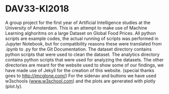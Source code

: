# DAV33-KI2018

A group project for the first year of Artificial Intelligence studies at the University of Amsterdam.
This is an attempt to make use of Machine Learning alghoritms on a large Dataset on Global Food Prices.
All python scripts are example codes, the actual running of scripts was performed in Jupyter Notebook, but for compatibility reasons these were translated from .ipynb to .py for the Git Documentation.
  The dataset directory contains python scripts that were used to clean the dataset.
  The analytics directory contains python scripts that were used for analyzing the datasets.
The other directories are meant for the website used to show some of our findings, we have made use of Jekyll for the creation of this website. (special thanks goes to http://jmcglone.com/) For the sidenav and buttons we have used w3schools (www.w3school.com) and the plots are generated with plotly (plot.ly). 
